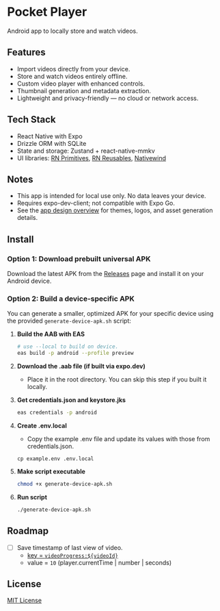 # Pocket Player

Android app to locally store and watch videos.

## Features

- Import videos directly from your device.
- Store and watch videos entirely offline.
- Custom video player with enhanced controls.
- Thumbnail generation and metadata extraction.
- Lightweight and privacy-friendly — no cloud or network access.

## Tech Stack

- React Native with Expo
- Drizzle ORM with SQLite
- State and storage: Zustand + react-native-mmkv
- UI libraries: [RN Primitives](https://github.com/roninoss/rn-primitives), [RN Reusables](https://github.com/mrzachnugent/react-native-reusables), [Nativewind](https://github.com/nativewind/nativewind)

## Notes

- This app is intended for local use only. No data leaves your device.
- Requires expo-dev-client; not compatible with Expo Go.
- See the [app design overview](design.md) for themes, logos, and asset generation details.

## Install

### Option 1: Download prebuilt universal APK

Download the latest APK from the [Releases](https://github.com/huffmanks/pocket-player/releases) page and install it on your Android device.

### Option 2: Build a device-specific APK

You can generate a smaller, optimized APK for your specific device using the provided `generate-device-apk.sh` script:

1. **Build the AAB with EAS**

   ```sh
   # use --local to build on device.
   eas build -p android --profile preview
   ```

2. **Download the .aab file (if built via expo.dev)**

   - Place it in the root directory. You can skip this step if you built it locally.

3. **Get credentials.json and keystore.jks**

   ```sh
   eas credentials -p android
   ```

4. **Create .env.local**

   - Copy the example .env file and update its values with those from credentials.json.

   ```env
   cp example.env .env.local
   ```

5. **Make script executable**

   ```sh
   chmod +x generate-device-apk.sh
   ```

6. **Run script**

   ```sh
   ./generate-device-apk.sh
   ```

## Roadmap

- [ ] Save timestamp of last view of video.
  - [key = `videoProgress:${videoId}`](lib/store.ts#L453)
  - value = `10` (player.currentTime | number | seconds)

## License

[MIT License](LICENSE)
